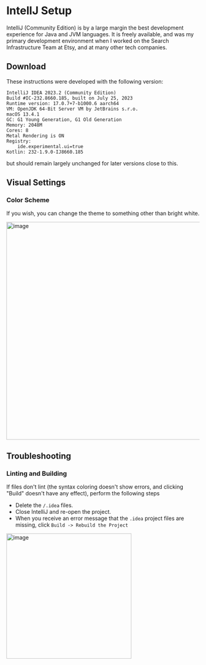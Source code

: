 # IntellJ Setup

IntelliJ (Community Edition) is by a large margin the best development experience for Java and JVM languages.
It is freely available, and was my primary development environment when I worked on the Search Infrastructure Team
at Etsy, and at many other tech companies.

## Download

These instructions were developed with the following version:
```
IntelliJ IDEA 2023.2 (Community Edition)
Build #IC-232.8660.185, built on July 25, 2023
Runtime version: 17.0.7+7-b1000.6 aarch64
VM: OpenJDK 64-Bit Server VM by JetBrains s.r.o.
macOS 13.4.1
GC: G1 Young Generation, G1 Old Generation
Memory: 2048M
Cores: 8
Metal Rendering is ON
Registry:
    ide.experimental.ui=true
Kotlin: 232-1.9.0-IJ8660.185
```
but should remain largely unchanged for later versions close to this.


## Visual Settings

### Color Scheme

If you wish, you can change the theme to something other than bright white.

<img width="567" alt="image" src="https://github.com/TheEvergreenStateCollege/upper-division-cs/assets/148553/8dfdb862-959b-4e98-81c4-9537b9b1fa25">

## Troubleshooting

### Linting and Building

If files don't lint (the syntax coloring doesn't show errors, and clicking "Build" doesn't have any effect), perform
the following steps

* Delete the `/.idea` files.
* Close IntelliJ and re-open the project.
* When you receive an error message that the `.idea` project files are missing, click `Build -> Rebuild the Project`

<img width="326" alt="image" src="https://github.com/TheEvergreenStateCollege/upper-division-cs/assets/148553/ad19e9df-f545-43c9-9288-98c04d7749a8">
